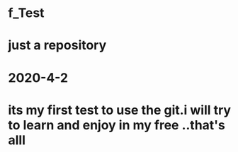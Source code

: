 # f_Test
# just a repository
# 2020-4-2
# its my first test to use the git.i will try to learn and enjoy in my free ..that's alll
